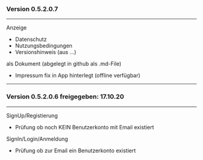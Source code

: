 ### Version 0.5.2.0.7
--- 

Anzeige
- Datenschutz
- Nutzungsbedingungen
- Versionshinweis (aus ...)

als Dokument (abgelegt in github als .md-File)

- Impressum fix in App hinterlegt (offline verfügbar)

*** 
### Version 0.5.2.0.6 freigegeben:    17.10.20 
--- 

SignUp/Registierung
- Prüfung ob noch KEIN Benutzerkonto mit Email existiert

SignIn/Login/Anmeldung
- Prüfung ob zur Email ein Benutzerkonto existiert
